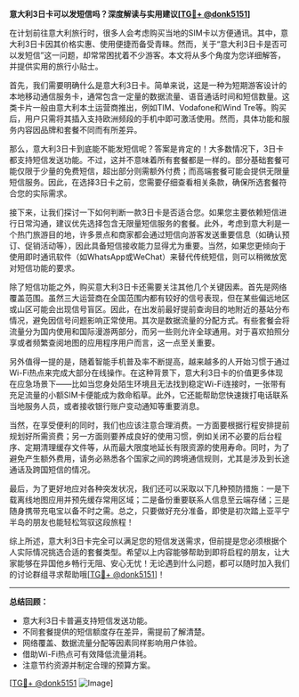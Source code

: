 **意大利3日卡可以发短信吗？深度解读与实用建议[[TG💪+ @donk5151](https://t.me/s/donk5151)]**

在计划前往意大利旅行时，很多人会考虑购买当地的SIM卡以方便通讯。其中，意大利3日卡因其价格实惠、使用便捷而备受青睐。然而，关于“意大利3日卡是否可以发短信”这一问题，却常常困扰着不少游客。本文将从多个角度为您详细解答，并提供实用的旅行小贴士。

首先，我们需要明确什么是意大利3日卡。简单来说，这是一种为短期游客设计的本地移动通信服务卡，通常包含一定量的数据流量、语音通话时间和短信数量。这类卡片一般由意大利本土运营商推出，例如TIM、Vodafone和Wind Tre等。购买后，用户只需将其插入支持欧洲频段的手机中即可激活使用。然而，具体功能和服务内容因品牌和套餐不同而有所差异。

那么，意大利3日卡到底能不能发短信呢？答案是肯定的！大多数情况下，3日卡都支持短信发送功能。不过，这并不意味着所有套餐都是一样的。部分基础套餐可能仅限于少量的免费短信，超出部分则需额外付费；而高端套餐可能会提供无限量短信服务。因此，在选择3日卡之前，您需要仔细查看相关条款，确保所选套餐符合您的实际需求。

接下来，让我们探讨一下如何判断一款3日卡是否适合您。如果您主要依赖短信进行日常沟通，建议优先选择包含无限量短信服务的套餐。此外，考虑到意大利是一个热门旅游目的地，许多景点和商家都会通过短信向游客发送重要信息（如确认预订、促销活动等），因此具备短信接收能力显得尤为重要。当然，如果您更倾向于使用即时通讯软件（如WhatsApp或WeChat）来替代传统短信，则可以稍微放宽对短信功能的要求。

除了短信功能之外，购买意大利3日卡还需要关注其他几个关键因素。首先是网络覆盖范围。虽然三大运营商在全国范围内都有较好的信号表现，但在某些偏远地区或山区可能会出现信号盲区。因此，在出发前最好提前查询目的地附近的基站分布情况，避免因信号问题影响正常使用。其次是数据流量的分配方式。有些套餐会将流量分为国内使用和国际漫游两部分，而另一些则允许全球通用。对于喜欢拍照分享或者频繁查阅地图的应用程序用户而言，这一点至关重要。

另外值得一提的是，随着智能手机普及率不断提高，越来越多的人开始习惯于通过Wi-Fi热点来完成大部分在线操作。在这种背景下，意大利3日卡的价值更多体现在应急场景下——比如当您身处陌生环境且无法找到稳定Wi-Fi连接时，一张带有充足流量的小额SIM卡便能成为救命稻草。此外，它还能帮助您快速拨打电话联系当地服务人员，或者接收银行账户变动通知等重要消息。

当然，在享受便利的同时，我们也应该注意合理消费。一方面要根据行程安排提前规划好所需资费；另一方面则要养成良好的使用习惯，例如关闭不必要的后台程序、定期清理缓存文件等，从而最大限度地延长有限资源的使用寿命。同时，为了避免产生额外费用，请务必熟悉各个国家之间的跨境通信规则，尤其是涉及到长途通话及跨国短信的情况。

最后，为了更好地应对各种突发状况，我们还可以采取以下几种预防措施：一是下载离线地图应用并预先缓存常用区域；二是备份重要联系人信息至云端存储；三是随身携带充电宝以备不时之需。总之，只要做好充分准备，即使是初次踏上亚平宁半岛的朋友也能轻松驾驭这段旅程！

综上所述，意大利3日卡完全可以满足您的短信发送需求，但前提是您必须根据个人实际情况挑选合适的套餐类型。希望以上内容能够帮助到即将启程的朋友，让大家能够在异国他乡畅行无阻、安心无忧！无论遇到什么问题，都可以随时加入我们的讨论群组寻求帮助哦[[TG💪+ @donk5151](https://t.me/s/donk5151)]！

---

**总结回顾：**
- 意大利3日卡普遍支持短信发送功能。
- 不同套餐提供的短信额度存在差异，需提前了解清楚。
- 网络覆盖、数据流量分配等因素同样影响用户体验。
- 借助Wi-Fi热点可有效降低流量消耗。
- 注意节约资源并制定合理的预算方案。

[[TG💪+ @donk5151](https://t.me/s/donk5151) ![Image](https://i.postimg.cc/rwNCRYN7/Snipaste-2025-04-30-17-27-05.png)]